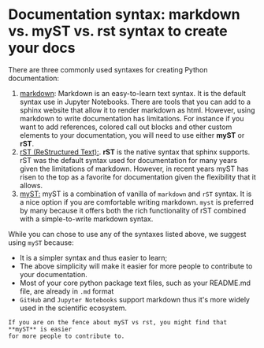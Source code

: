 # Documentation syntax: markdown vs. myST vs. rst syntax to create your docs 

There are three commonly used syntaxes for creating Python documentation:
1. [markdown](https://www.markdownguide.org/): Markdown is an easy-to-learn text 
syntax. It is the default syntax use in Jupyter Notebooks. There are tools that you can add to a sphinx website that allow it to render markdown as html. However, using markdown to write documentation has limitations. For instance if you want to add references, 
colored call out blocks and other custom elements to your documentation, you will 
need to use either **myST** or **rST**.
1. [rST (ReStructured Text):](https://www.sphinx-doc.org/en/master/usage/restructuredtext/basics.html). **rST** is the native syntax that sphinx supports. rST was the default syntax used for documentation for many years given the limitations of markdown. However, in recent years myST has risen to the top as a favorite for documentation given the flexibility that it allows.
1. [myST:](https://myst-parser.readthedocs.io/en/latest/intro.html) myST is a combination of vanilla of `markdown` and `rST` syntax. It is a nice option if you are comfortable writing markdown. `myst` is preferred by many because it offers both the rich functionality 
of rST combined with a simple-to-write markdown syntax. 

While you can chose to use any of the syntaxes listed above, we suggest using 
`myST` because:

* It is a simpler syntax and thus easier to learn;
* The above simplicity will make it easier for more people to contribute to your documentation. 
* Most of your core python package text files, such as your README.md file, are already in `.md` format
* `GitHub` and `Jupyter Notebooks` support markdown thus it's more widely used in the scientific ecosystem. 


```{tip}
If you are on the fence about myST vs rst, you might find that **myST** is easier 
for more people to contribute to.  
```

<!-- TODO 
- add some text examples of using rst vs md vs myst? 
- Better explain what rst / myst offer that markdown can't do
-->
